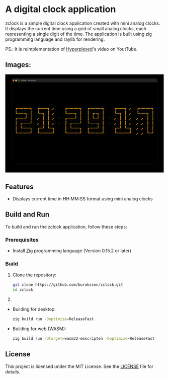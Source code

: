 # A digital clock application

zclock is a simple digital clock application created with mini analog clocks. It displays the current time using a grid of small analog clocks, each representing a single digit of the time. The application is built using zig programming language and raylib for rendering.

PS.: It is reimplementation of [Hyperplexed](https://www.youtube.com/watch?v=VUSCH7nQGIM)'s video on YoutTube.

## Images:

![clock](images/clock.png)

## Features

- Displays current time in HH:MM:SS format using mini analog clocks

## Build and Run

To build and run the zclock application, follow these steps:

### Prerequisites

- Install [Zig](https://ziglang.org/download/) programming language (Version 0.15.2 or later)

### Build

1. Clone the repository:

   ```bash
   git clone https://github.com/burakssen/zclock.git
   cd zclock
   ```

2.

- Building for desktop:

  ```bash
  zig build run -Doptimize=ReleaseFast
  ```

- Building for web (WASM):

  ```bash
  zig build run -Dtarget=wasm32-emscripten -Doptimize=ReleaseFast
  ```

## License

This project is licensed under the MIT License. See the [LICENSE](LICENCE) file for details.
